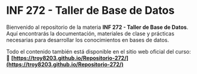 # INF 272 - Taller de Base de Datos

Bienvenido al repositorio de la materia **INF 272 - Taller de Base de Datos**.  
Aquí encontrarás la documentación, materiales de clase y prácticas necesarias para desarrollar los conocimientos en bases de datos.

Todo el contenido también está disponible en el sitio web oficial del curso:  
🔗 **[https://troy8203.github.io/Repositorio-272/](https://troy8203.github.io/Repositorio-272/)**

